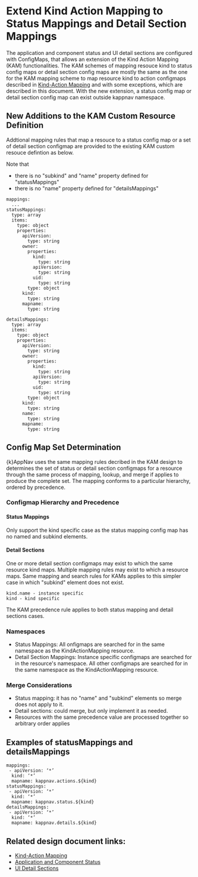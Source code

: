 # Extend Kind Action Mapping to Status Mappings and Detail Section Mappings

The application and component status and UI detail sections are configured with ConfigMaps, that allows an extension of the Kind Action Mapping (KAM) functionalities.  The KAM schemes of mapping resouce kind to status config maps or detail section config maps are mostly the same as the one for the KAM mapping scheme to map resource kind to action configmaps described in [Kind-Action Mapping](https://github.com/kappnav/design/blob/master/actions-config-maps.md) and with some exceptions, which are described in this document. With the new extension, a status config map or detail section config map can exist outside kappnav namespace.

## New Additions to the KAM Custom Resource Definition
Addtional mapping rules that map a resouce to a status config map or a set of detail section configmap are provided to the existing KAM custom resouce defintion as below. 

Note that 
* there is no "subkind" and "name" property defined for "statusMappings"
* there is no "name" property defined for "detailsMappings"

```
mappings:
  ...
statusMappings:
  type: array
  items: 
    type: object 
    properties: 
      apiVersion:
        type: string 
      owner:
        properties:
          kind:
            type: string
          apiVersion:
            type: string
          uid:
            type: string
        type: object 
      kind: 
        type: string   
      mapname: 
        type: string       

detailsMappings:
  type: array
  items: 
    type: object 
    properties: 
      apiVersion:
        type: string 
      owner:
        properties:
          kind:
            type: string
          apiVersion:
            type: string
          uid:
            type: string
        type: object 
      kind: 
        type: string
      name: 
        type: string
      mapname: 
        type: string 
```
## Config Map Set Determination
{k}AppNav uses the same mapping rules decribed in the KAM design to determines the set of status or detail section configmaps for a resource through the same process of mapping, lookup, and merge if applies to produce the complete set. The mapping conforms to a particular hierarchy, ordered by precedence.

### Configmap Hierarchy and Precedence

#### Status Mappings
Only support the kind specific case as the status mapping config map has no named and subkind elements.

#### Detail Sections
One or more detail section configmaps may exist to which the same resource kind maps. Multiple mapping rules may exist to which a resource maps. Same mapping and search rules for KAMs applies to this simpler case in which "subkind" element does not exist.

    kind.name - instance specific
    kind - kind specific

The KAM precedence rule applies to both status mapping and detail sections cases.

### Namespaces
* Status Mappings: All onfigmaps are searched for in the same namespace as the KindActionMapping resource.
* Detail Section Mappings: Instance specific configmaps are searched for in the resource's namespace. All other configmaps are searched for in the same namespace as the KindActionMapping resource.

### Merge Considerations
* Status mapping: it has no "name" and "subkind" elements so merge does not apply to it. 
* Detail sections: could merge, but only implement it as needed.
* Resources with the same precedence value are processed together so arbitrary order applies

## Examples of statusMappings and detailsMappings
```
mappings:
 - apiVersion: ‘*’
  kind: ‘*’
  mapname: kappnav.actions.${kind}
statusMappings:
 - apiVersion: ‘*’
  kind: ‘*’
  mapname: kappnav.status.${kind}
detailsMappings:
 - apiVersion: ‘*’
  kind: ‘*’
  mapname: kappnav.details.${kind}
```
## Related design document links:
* [Kind-Action Mapping](https://github.com/kappnav/design/blob/master/actions-config-maps.md)
* [Application and Component Status](https://github.com/kappnav/design/blob/master/status-determination.md)
* [UI Detail Sections](https://github.com/kappnav/design/blob/master/ui-detail-sections.md)
